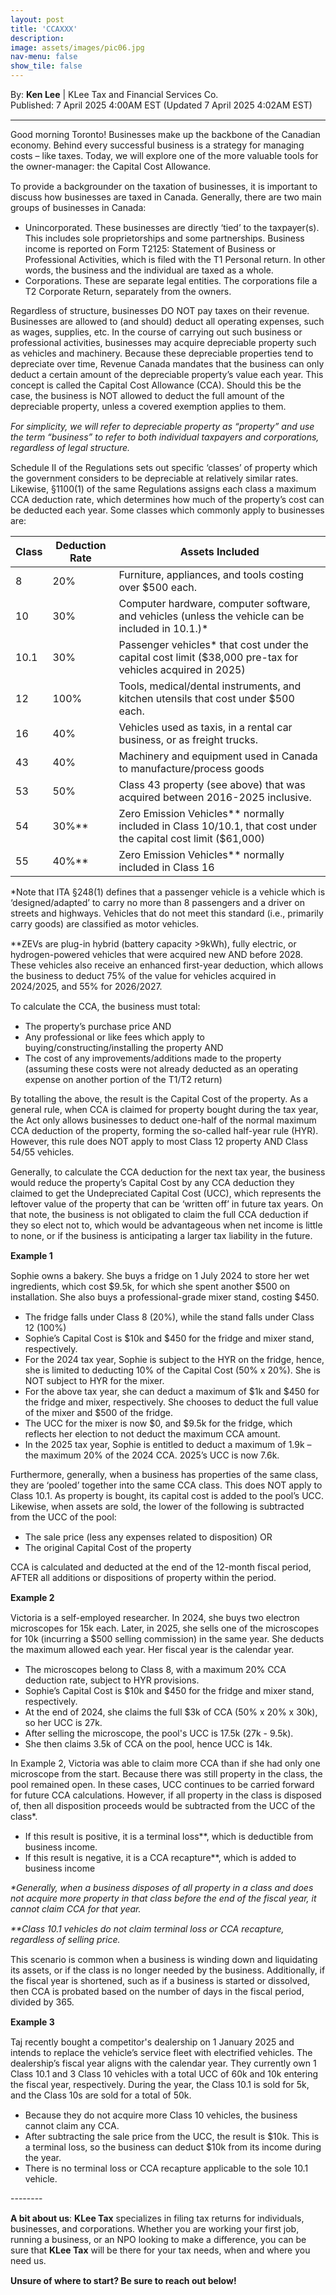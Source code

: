 ```yaml
---
layout: post
title: 'CCAXXX'
description: 
image: assets/images/pic06.jpg
nav-menu: false
show_tile: false
---
```


<style>
  p {
    margin-bottom: 15px; /* Reduce space below paragraphs */
  }

  hr.major {
    margin: 10px 0; /* Equal space above and below the <hr> */
  }
</style>

<!-- Credits -->
<div class="row">
	<div class="12u">
		<p>By: <b>Ken Lee</b> | KLee Tax and Financial Services Co.<br> Published: 7 April 2025 4:00AM EST (Updated 7 April 2025 4:02AM EST)</p>
	</div>
</div>

<hr class="major"/>

<!-- Content -->

<section>
  <div class="row">
	  <div class="12u">
    <p>Good morning Toronto! Businesses make up the backbone of the Canadian economy. Behind every successful business is a strategy for managing costs – like taxes. Today, we will explore one of the more valuable tools for the owner-manager: the Capital Cost Allowance.</p>
    <p>To provide a backgrounder on the taxation of businesses, it is important to discuss how businesses are taxed in Canada. Generally, there are two main groups of businesses in Canada:</p>
    <ul>
      <li>Unincorporated. These businesses are directly ‘tied’ to the taxpayer(s). This includes sole proprietorships and some partnerships. Business income is reported on Form T2125: Statement of Business or Professional Activities, which is filed with the T1 Personal return. In other words, the business and the individual are taxed as a whole.</li>
      <li>Corporations. These are separate legal entities. The corporations file a T2 Corporate Return, separately from the owners.</li>
    </ul>
    <p>Regardless of structure, businesses DO NOT pay taxes on their revenue. Businesses are allowed to (and should) deduct all operating expenses, such as wages, supplies, etc. In the course of carrying out such business or professional activities, businesses may acquire depreciable property such as vehicles and machinery. Because these depreciable properties tend to depreciate over time, Revenue Canada mandates that the business can only deduct a certain amount of the depreciable property’s value each year. This concept is called the Capital Cost Allowance (CCA). Should this be the case, the business is NOT allowed to deduct the full amount of the depreciable property, unless a covered exemption applies to them. </p>
    <p><i>For simplicity, we will refer to depreciable property as “property” and use the term “business” to refer to both individual taxpayers and corporations, regardless of legal structure.</i>
    <p>Schedule II of the Regulations sets out specific ‘classes’ of property which the government considers to be depreciable at relatively similar rates. Likewise, §1100(1) of the same Regulations assigns each class a maximum CCA deduction rate, which determines how much of the property’s cost can be deducted each year. Some classes which commonly apply to businesses are:</p>
    <div class="table-wrapper">
    <table>
      <thead>
        <tr>
          <th>Class</th>
          <th>Deduction Rate</th>
          <th>Assets Included</th>
        </tr>
      </thead>
      <tbody>
        <tr>
          <td>8</td>
          <td>20%</td>
          <td>Furniture, appliances, and tools costing over $500 each.</td>
        </tr>
        <tr>
          <td>10</td>
          <td>30%</td>
          <td>Computer hardware, computer software, and vehicles (unless the vehicle can be included in 10.1.)*</td>
        </tr>
        <tr>
          <td>10.1</td>
          <td>30%</td>
          <td>Passenger vehicles* that cost under the capital cost limit ($38,000 pre-tax for vehicles acquired in 2025)</td>
        </tr>
        <tr>
          <td>12</td>
          <td>100%</td>
          <td>Tools, medical/dental instruments, and kitchen utensils that cost under $500 each.</td>
        </tr>
        <tr>
          <td>16</td>
          <td>40%</td>
          <td>Vehicles used as taxis, in a rental car business, or as freight trucks.</td>
        </tr>
        <tr>
          <td>43</td>
          <td>40%</td>
          <td>Machinery and equipment used in Canada to manufacture/process goods</td>
        </tr>
        <tr>
          <td>53</td>
          <td>50%</td>
          <td>Class 43 property (see above) that was acquired between 2016-2025 inclusive.</td>
        </tr>
        <tr>
          <td>54</td>
          <td>30%**</td>
          <td>Zero Emission Vehicles** normally included in Class 10/10.1, that cost under the capital cost limit ($61,000)</td>
        </tr>
        <tr>
          <td>55</td>
          <td>40%**</td>
          <td>Zero Emission Vehicles** normally included in Class 16</td>
        </tr>
      </tbody>
    </table>
    </div>
    <p>*Note that ITA §248(1) defines that a passenger vehicle is a vehicle which is ‘designed/adapted’ to carry no more than 8 passengers and a driver on streets and highways. Vehicles that do not meet this standard (i.e., primarily carry goods) are classified as motor vehicles.</p>
    <p>**ZEVs are plug-in hybrid (battery capacity >9kWh), fully electric, or hydrogen-powered vehicles that were acquired new AND before 2028. These vehicles also receive an enhanced first-year deduction, which allows the business to deduct 75% of the value for vehicles acquired in 2024/2025, and 55% for 2026/2027.</p>
    <p>To calculate the CCA, the business must total:</p>
    <ul>
      <li>The property’s purchase price AND</li> 
      <li>Any professional or like fees which apply to buying/constructing/installing the property AND</li>
      <li>The cost of any improvements/additions made to the property (assuming these costs were not already deducted as an operating expense on another portion of the T1/T2 return)</li>
    </ul>
    <p>By totalling the above, the result is the Capital Cost of the property. As a general rule, when CCA is claimed for property bought during the tax year, the Act only allows businesses to deduct one-half of the normal maximum CCA deduction of the property, forming the so-called half-year rule (HYR). However, this rule does NOT apply to most Class 12 property AND Class 54/55 vehicles.</p>
    <p>Generally, to calculate the CCA deduction for the next tax year, the business would reduce the property’s Capital Cost by any CCA deduction they claimed to get the Undepreciated Capital Cost (UCC), which represents the leftover value of the property that can be ‘written off’ in future tax years. On that note, the business is not obligated to claim the full CCA deduction if they so elect not to, which would be advantageous when net income is little to none, or if the business is anticipating a larger tax liability in the future.</p>
    <div class="box">
	    <p><b>Example 1</b></p>
      <p>Sophie owns a bakery. She buys a fridge on 1 July 2024 to store her wet ingredients, which cost $9.5k, for which she spent another $500 on installation. She also buys a professional-grade mixer stand, costing $450.</p>
      <ul>
        <li>The fridge falls under Class 8 (20%), while the stand falls under Class 12 (100%)</li>
        <li>Sophie’s Capital Cost is $10k and $450 for the fridge and mixer stand, respectively.</li>
        <li>For the 2024 tax year, Sophie is subject to the HYR on the fridge, hence, she is limited to deducting 10% of the Capital Cost (50% x 20%). She is NOT subject to HYR for the mixer.</li>
        <li>For the above tax year, she can deduct a maximum of $1k and $450 for the fridge and mixer, respectively. She chooses to deduct the full value of the mixer and $500 of the fridge.</li>
        <li>The UCC for the mixer is now $0, and $9.5k for the fridge, which reflects her election to not deduct the maximum CCA amount.</li>
        <li>In the 2025 tax year, Sophie is entitled to deduct a maximum of 1.9k – the maximum 20% of the 2024 CCA. 2025’s UCC is now 7.6k.</li>
      </ul>
    </div>
    <p>Furthermore, generally, when a business has properties of the same class, they are ‘pooled’ together into the same CCA class. This does NOT apply to Class 10.1. As property is bought, its capital cost is added to the pool’s UCC. Likewise, when assets are sold, the lower of the following is subtracted from the UCC of the pool:
    <ul>
      <li>The sale price (less any expenses related to disposition) OR</li>
      <li>The original Capital Cost of the property</li>
    </ul>
    <p>CCA is calculated and deducted at the end of the 12-month fiscal period, AFTER all additions or dispositions of property within the period.</p>
    <div class="box">
	    <p><b>Example 2</b></p>
      <p>Victoria is a self-employed researcher. In 2024, she buys two electron microscopes for 15k each. Later, in 2025, she sells one of the microscopes for 10k (incurring a $500 selling commission) in the same year. She deducts the maximum allowed each year. Her fiscal year is the calendar year.</p>
      <ul>
        <li>The microscopes belong to Class 8, with a maximum 20% CCA deduction rate, subject to HYR provisions.</li>
        <li>Sophie’s Capital Cost is $10k and $450 for the fridge and mixer stand, respectively.</li>
        <li>At the end of 2024, she claims the full $3k of CCA (50% x 20% x 30k), so her UCC is 27k.</li>
        <li>After selling the microscope, the pool's UCC is 17.5k (27k - 9.5k).</li>
        <li>She then claims 3.5k of CCA on the pool, hence UCC is 14k.</li>
      </ul>
    </div>
    <p>In Example 2, Victoria was able to claim more CCA than if she had only one microscope from the start. Because there was still property in the class, the pool remained open. In these cases, UCC continues to be carried forward for future CCA calculations. However, if all property in the class is disposed of, then all disposition proceeds would be subtracted from the UCC of the class*.</p>
    <ul>
      <li>If this result is positive, it is a terminal loss**, which is deductible from business income.</li>
      <li>If this result is negative, it is a CCA recapture**, which is added to business income</li>
    </ul>
    <p><i>*Generally, when a business disposes of all property in a class and does not acquire more property in that class before the end of the fiscal year, it cannot claim CCA for that year.</i></p>
    <p><i>**Class 10.1 vehicles do not claim terminal loss or CCA recapture, regardless of selling price.</i></p>
    <p>This scenario is common when a business is winding down and liquidating its assets, or if the class is no longer needed by the business. Additionally, if the fiscal year is shortened, such as if a business is started or dissolved, then CCA is probated based on the number of days in the fiscal period, divided by 365.</p>
    <div class="box">
	    <p><b>Example 3</b></p>
      <p>Taj recently bought a competitor's dealership on 1 January 2025 and intends to replace the vehicle’s service fleet with electrified vehicles. The dealership’s fiscal year aligns with the calendar year. They currently own 1 Class 10.1 and 3 Class 10 vehicles with a total UCC of 60k and 10k entering the fiscal year, respectively. During the year, the Class 10.1 is sold for 5k, and the Class 10s are sold for a total of 50k.</p>
      <ul>
        <li>Because they do not acquire more Class 10 vehicles, the business cannot claim any CCA.</li>
        <li>After subtracting the sale price from the UCC, the result is $10k. This is a terminal loss, so the business can deduct $10k from its income during the year. </li>
        <li>There is no terminal loss or CCA recapture applicable to the sole 10.1 vehicle.</li>
      </ul>
    </div>
    <p>--------</p>
    <p><b>A bit about us</b>: <b>KLee Tax</b> specializes in filing tax returns for individuals, businesses, and corporations. Whether you are working your first job, running a business, or an NPO looking to make a difference, you can be sure that <b>KLee Tax</b> will be there for your tax needs, when and where you need us.</p>
    <p><b>Unsure of where to start? Be sure to reach out below!</b></p>